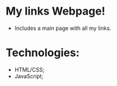 # My links Webpage!
- Includes a main page with all my links.

# Technologies:
- HTML/CSS;
- JavaScript;
